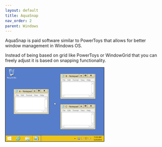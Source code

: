 ```yaml
---
layout: default
title: AquaSnap
nav_order: 2
parent: Windows
---
```


AquaSnap is paid software similar to PowerToys that allows for better window management in Windows OS.

Instead of being based on grid like PowerToys or WindowGrid that you can freely adjust it is based on snapping functionality.

![Gif is broken :C](../../assets/images/aquasnap.gif)
